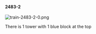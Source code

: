 #### 2483-2
![train-2483-2-0.png](https://github.com/lil-lab/nlvr/raw/master/nlvr/train/images/64/train-2483-2-0.png "train-2483-2-0.png")

There is 1 tower with 1 blue block at the top